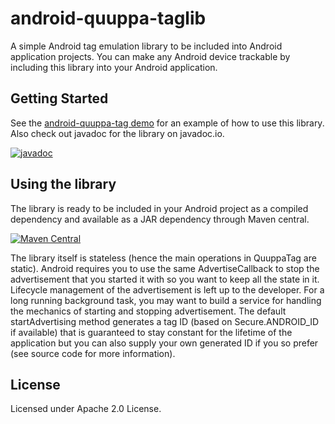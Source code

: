 # android-quuppa-taglib

A simple Android tag emulation library to be included into Android application projects. You can make any Android device trackable by including this library into your Android application.

## Getting Started

See the [android-quuppa-tag demo](https://github.com/quuppalabs/demo-android-quuppa-tag) for an example of how to use this library. Also check out javadoc for the library on javadoc.io.

[![javadoc](https://javadoc.io/badge2/com.quuppa/android-quuppa-taglib/javadoc.svg)](https://javadoc.io/doc/com.quuppa/android-quuppa-taglib) 

## Using the library

The library is ready to be included in your Android project as a compiled dependency and available as a JAR dependency through Maven central.

[![Maven Central](https://maven-badges.herokuapp.com/maven-central/com.quuppa/android-quuppa-taglib/badge.svg)](https://maven-badges.herokuapp.com/maven-central/com.quuppa/android-quuppa-taglib)

The library itself is stateless (hence the main operations in QuuppaTag are static). Android requires you to use the same AdvertiseCallback to stop the advertisement that you started it with so you want to keep all the state in it. Lifecycle management of the advertisement is left up to the developer. For a long running background task, you may want to build a service for handling the mechanics of starting and stopping advertisement. The default startAdvertising method generates a tag ID (based on Secure.ANDROID_ID if available) that is guaranteed to stay constant for the lifetime of the application but you can also supply your own generated ID if you so prefer (see source code for more information).  

## License

Licensed under Apache 2.0 License.
